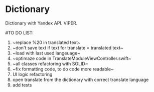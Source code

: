 # Dictionary
Dictionary with Yandex API. VIPER.

#TO DO LIST:
1. ~replace %20 in translated text~
2. ~don't save text if text for translate = translated text~
3. ~load with last used langeuage~
4. ~optimaze code in TranslateModuleViewController.swift~
5. ~all classes refactoring with SOLID~
6. ~fix formatting code, to do code more readable~
7. UI logic refactoring
8. open translate from the dictionary with correct translate language
9. add tests

